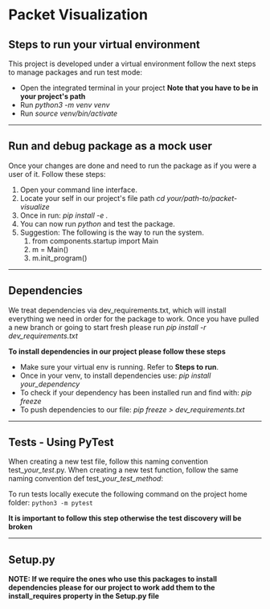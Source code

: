 # Packet Visualization

## Steps to run your virtual environment
This project is developed under a virtual environment follow the next steps to manage packages and run test mode:
- Open the integrated terminal in your project **Note that you have to be in your project's path**
- Run *python3 -m venv venv*
- Run *source venv/bin/activate*
***
## Run and debug package as a mock user
Once your changes are done and need to run the package as if you were a user of it. 
Follow these steps:
1. Open your command line interface.
2. Locate your self in our project's file path *cd your/path-to/packet-visualize*
3. Once in run: *pip install -e .*
4. You can now run *python* and test the package. 
5. Suggestion: The following is the way to run the system.
   1. from components.startup import Main
   2. m = Main()
   3. m.init_program()
***
## Dependencies
We treat dependencies via dev_requirements.txt, which will install everything we need in order for the package to work.
Once you have pulled a new branch or going to start fresh please run *pip install -r dev_requirements.txt*

**To install dependencies in our project please follow these steps**
- Make sure your virtual env is running. Refer to **Steps to run**.
- Once in your venv, to install dependencies use: *pip install your_dependency*
- To check if your dependency has been installed run and find with: *pip freeze*
- To push dependencies to our file: *pip freeze > dev_requirements.txt*
***
## Tests - Using PyTest
When creating a new test file, follow this naming convention test_*your_test*.py.
When creating a new test function, follow the same naming convention def test_*your_test_method*:

To run tests locally execute the following command on the project home folder: 
`python3 -m pytest`

**It is important to follow this step otherwise the test discovery will be broken**
***
## Setup.py
**NOTE: If we require the ones who use this packages to install dependencies please for our project to work add them to the install_requires property in the Setup.py file** 
